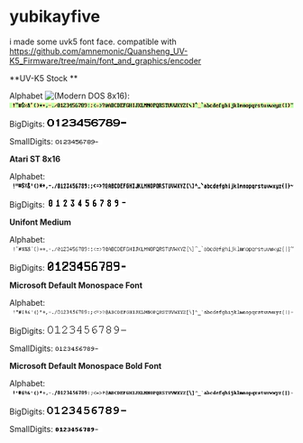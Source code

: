 # yubikayfive
i made some uvk5 font face. compatible with https://github.com/amnemonic/Quansheng_UV-K5_Firmware/tree/main/font_and_graphics/encoder




**UV-K5 Stock **

Alphabet ![(Modern DOS 8x16)](https://notabug.org/HarvettFox96/ttf-moderndos): ![760x16 stock](https://github.com/rakenrowl7/yubikayfive/blob/main/760x16%20stock.png)

BigDigits: ![bigdigits stock](https://github.com/rakenrowl7/yubikayfive/blob/main/bigdigits%20stock.png)

SmallDigits: ![84x8 stock](https://github.com/rakenrowl7/yubikayfive/blob/main/84x8%20stock.png)

**Atari ST 8x16**

Alphabet: ![760x16 atari](https://github.com/rakenrowl7/yubikayfive/blob/main/760x16%20atari.png)

BigDigits: ![bigdigits atari](https://github.com/rakenrowl7/yubikayfive/blob/main/bigdigits%20atari.png)

**Unifont Medium**

Alphabet: ![760x16 unifont](https://github.com/rakenrowl7/yubikayfive/blob/main/760x16%20unifont.png)

BigDigits: ![bigdigits unifont](https://github.com/rakenrowl7/yubikayfive/blob/main/bigdigits%20unifont.png)

**Microsoft Default Monospace Font**

Alphabet: ![760x16 mono](https://github.com/rakenrowl7/yubikayfive/blob/main/760x16%20mono.png)

BigDigits: ![bigdigits mono](https://github.com/rakenrowl7/yubikayfive/blob/main/BigDigits%20mono.png)

SmallDigits: ![84x8 mono](https://github.com/rakenrowl7/yubikayfive/blob/main/84x8%20mono.png)

**Microsoft Default Monospace Bold Font**

Alphabet: ![760x16 mono](https://github.com/rakenrowl7/yubikayfive/blob/main/760x16%20mono%20bold.png)

BigDigits: ![bigdigits mono](https://github.com/rakenrowl7/yubikayfive/blob/main/BigDigits%20mono%20bold.png)

SmallDigits: ![84x8 mono](https://github.com/rakenrowl7/yubikayfive/blob/main/84x8%20mono%20bold.png)
